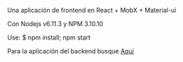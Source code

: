 Una aplicación de frontend en React + MobX + Material-ui

Con Nodejs v6.11.3
y NPM 3.10.10

Use: $ npm install; npm start

Para la aplicación del backend busque <a href="https://github.com/gcolombani/grill-app-api">Aquí
